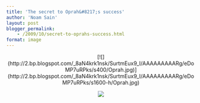 ```yaml
---
title: 'The secret to Oprah&#8217;s success'
author: 'Noam Sain'
layout: post
blogger_permalink:
    - /2009/10/secret-to-oprahs-success.html
format: image
---
```


<div style="clear: both; text-align: center;">[![](http://2.bp.blogspot.com/_8aN4krk1nsk/SurtmEux9_I/AAAAAAAAARg/eDoMP7uRPks/s400/Oprah.jpg)](http://2.bp.blogspot.com/_8aN4krk1nsk/SurtmEux9_I/AAAAAAAAARg/eDoMP7uRPks/s1600-h/Oprah.jpg)

[![](http://1.bp.blogspot.com/_8aN4krk1nsk/SurtmUd3sOI/AAAAAAAAARo/AVf0YXGxHrM/s400/Ann.jpg)](http://1.bp.blogspot.com/_8aN4krk1nsk/SurtmUd3sOI/AAAAAAAAARo/AVf0YXGxHrM/s1600-h/Ann.jpg)

</div>